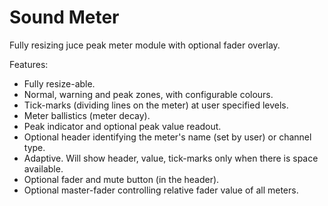 # Sound Meter
Fully resizing juce peak meter module with optional fader overlay.

Features:
- Fully resize-able.
- Normal, warning and peak zones, with configurable colours.
- Tick-marks (dividing lines on the meter) at user specified levels.
- Meter ballistics (meter decay).
- Peak indicator and optional peak value readout.
- Optional header identifying the meter's name (set by user) or channel type.
- Adaptive. Will show header, value, tick-marks only when there is space available.
- Optional fader and mute button (in the header).
- Optional master-fader controlling relative fader value of all meters.
